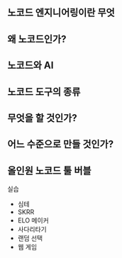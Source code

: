 ## 노코드 엔지니어링이란 무엇
## 왜 노코드인가?
## 노코드와 AI
## 노코드 도구의 종류
## 무엇을 할 것인가?
## 어느 수준으로 만들 것인가?
## 올인원 노코드 툴 버블





실습
- 심테
- SKRR
- ELO 메이커
- 사다리타기
- 랜덤 선택
- 웹 게임